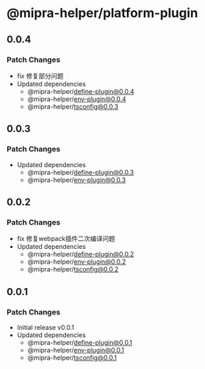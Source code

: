 # @mipra-helper/platform-plugin

## 0.0.4

### Patch Changes

- fix 修复部分问题
- Updated dependencies
  - @mipra-helper/define-plugin@0.0.4
  - @mipra-helper/env-plugin@0.0.4
  - @mipra-helper/tsconfig@0.0.3

## 0.0.3

### Patch Changes

- Updated dependencies
  - @mipra-helper/define-plugin@0.0.3
  - @mipra-helper/env-plugin@0.0.3

## 0.0.2

### Patch Changes

- fix 修复webpack插件二次编译问题
- Updated dependencies
  - @mipra-helper/define-plugin@0.0.2
  - @mipra-helper/env-plugin@0.0.2
  - @mipra-helper/tsconfig@0.0.2

## 0.0.1

### Patch Changes

- Initial release v0.0.1
- Updated dependencies
  - @mipra-helper/define-plugin@0.0.1
  - @mipra-helper/env-plugin@0.0.1
  - @mipra-helper/tsconfig@0.0.1

